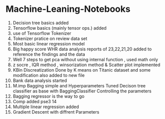 # Machine-Leaning-Notebooks

1. Decision tree basics added
2. Tensorflow basics (mainly tensor ops.) added
3. use of Tensorflow Tokenizer 
4. Tokenizer pratice on review data set
5. Most basic linear regression model
6. Big happy score WHR data analysis
reports of 23,22,21,20 added to reference the findings and the data 
7. Well 7 steps to get pca without using internal function , used math only
8. z socre , IQR method , winsorization method & Scatter plot implemented
9. KBin Discreatization Done by K means on Titanic dataset and some modification also added to new file
10. Bank data analysis started 
11. M.imp Bagging simple and Hyperparameters Tuned Decison tree classifier as base with BaggingClassifier Controlling the parameters
12. Bagging regressor is the way to go
13. Comp added pse3 14
14. Multiple linear regression added
15. Gradient Descent with diffrent Parameters

